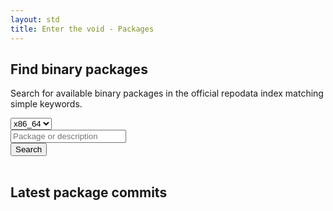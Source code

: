 ```yaml
---
layout: std
title: Enter the void - Packages
---
```


<div>
<h2>Find binary packages</h2>
<p>Search for available binary packages in the official repodata index matching simple keywords.</p>
<form class="form-inline" id="voidSearch">
 <div class="form-group">
  <select name="arch" class="form-control" id="voidSearch_archs">
   <option value="x86_64">x86_64</option>
  </select>
 </div>
 <div class="form-group">
  <input type="text" name="q" placeholder="Package or description" class="form-control" id="voidSearch_query"/>
 </div>
 <button type="submit" class="btn btn-green" id="voidSearch_submit">Search</button>
</form>
<table id="voidSearch_result"></table>

<script src="/assets/js/voidsearch.js" async></script>

<h2>Latest package commits <span class="rssdev"><a href="https://github.com/void-linux/void-packages/commits/master.atom" title="Subscribe to void-packages"><i class="fa fa-rss fa-lg"></i></a></span></h2>
 <ul>
  <script src="/assets/js/voidcommits.js"></script>
  <script src="https://api.github.com/repos/void-linux/void-packages/commits?page=1&amp;per_page=10&amp;callback=voidcommits&amp;sha=master"></script>
 </ul>
</div>
